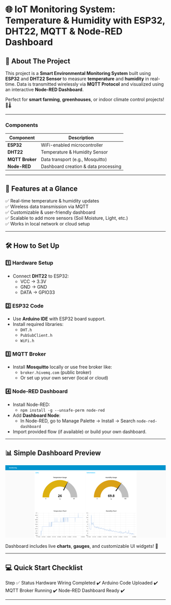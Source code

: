 # 🌐 IoT Monitoring System: Temperature & Humidity with ESP32, DHT22, MQTT & Node-RED Dashboard

## 🚀 About The Project

This project is a **Smart Environmental Monitoring System** built using **ESP32** and **DHT22 Sensor** to measure **temperature** and **humidity** in real-time. Data is transmitted wirelessly via **MQTT Protocol** and visualized using an interactive **Node-RED Dashboard**.

Perfect for **smart farming**, **greenhouses**, or indoor climate control projects! 🌱🌡️

---

### Components
| Component         | Description                          |
|------------------|----------------------------------|
| **ESP32**        | WiFi-enabled microcontroller  |
| **DHT22**        | Temperature & Humidity Sensor |
| **MQTT Broker**  | Data transport (e.g., Mosquitto) |
| **Node-RED**     | Dashboard creation & data processing |

---

## 🔗 Features at a Glance

✅ Real-time temperature & humidity updates  
✅ Wireless data transmission via MQTT  
✅ Customizable & user-friendly dashboard  
✅ Scalable to add more sensors (Soil Moisture, Light, etc.)  
✅ Works in local network or cloud setup  

---

## 🛠️ How to Set Up

### 1️⃣ Hardware Setup
- Connect **DHT22** to ESP32:  
    - VCC → 3.3V  
    - GND → GND  
    - DATA → GPIO33

### 2️⃣ ESP32 Code
- Use **Arduino IDE** with ESP32 board support.
- Install required libraries:
    - `DHT.h`
    - `PubSubClient.h`
    - `WiFi.h`

### 3️⃣ MQTT Broker
- Install **Mosquitto** locally or use free broker like:
    - `broker.hivemq.com` (public broker)
    - Or set up your own server (local or cloud)

### 4️⃣ Node-RED Dashboard
- Install Node-RED:
    - `npm install -g --unsafe-perm node-red`
- Add **Dashboard Node**:
    - In Node-RED, go to Manage Palette → Install → Search `node-red-dashboard`
- Import provided flow (if available) or build your own dashboard.

---

## 📊 Simple Dashboard Preview

![Node-RED Dashboard Preview](https://github.com/Andreasss1/temperature-humidity-monitoring-ESP32-NodeRed/blob/main/node-red-dashboard-preview.png)

Dashboard includes live **charts**, **gauges**, and customizable UI widgets! 🎨

---

## 💻 Quick Start Checklist
Step	✅ Status
Hardware Wiring Completed	✔️
Arduino Code Uploaded	✔️
MQTT Broker Running	✔️
Node-RED Dashboard Ready	✔️

---
